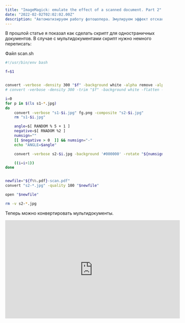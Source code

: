 ```yaml
---
title: "ImageMagick: emulate the effect of a scanned document. Part 2"
date: "2022-02-02T02:02:02.00Z"
description: "Автоматизируем работу фотошопера. Эмулируем эффект отсканированного PDF документа"
---
```


В прошлой статье я показал как сделать скрипт для одностраничных документов.
В случае с мультидокументами скрипт нужно немного переписать:

Файл scan.sh

```bash
#!/usr/bin/env bash

f=$1


convert -verbose -density 300 "$f" -background white -alpha remove -alpha off  -quality 100 -type Grayscale s1-%01d.jpg
# convert -verbose -density 300 -trim "$f" -background white -flatten -quality 100 -type Grayscale s1.jpg

i=0
for p in $(ls s1-*.jpg)
do
    convert -verbose "s1-$i.jpg" fg.png -composite "s2-$i.jpg"
    rm "s1-$i.jpg"

    angle=$[ RANDOM % 5 + 1 ]
    negative=$[ RNADOM %2 ]
    numsign=""
    [[ $negative > 0  ]] && numsign="-"
    echo "ANGLE=$angle"

    convert -verbose s2-$i.jpg -background '#000000' -rotate "${numsign}0.${angle}" "s2-$i.jpg"

    ((i=i+1))
done


newfile="${f%%.pdf}-scan.pdf"
convert "s2-*.jpg" -quality 100 "$newfile"

open "$newfile"

rm -v s2-*.jpg
```

Теперь можно конвертировать мультидокументы.


<iframe width="560" height="315" src="https://www.youtube.com/embed/eRowSRtjQls" title="YouTube video player" frameborder="0" allow="accelerometer; autoplay; clipboard-write; encrypted-media; gyroscope; picture-in-picture" allowfullscreen></iframe>



